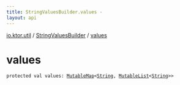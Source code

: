 ```yaml
---
title: StringValuesBuilder.values - 
layout: api
---
```


<div class='api-docs-breadcrumbs'><a href="../index.html">io.ktor.util</a> / <a href="index.html">StringValuesBuilder</a> / <a href="./values.html">values</a></div>

# values

<div class="signature"><code><span class="keyword">protected</span> <span class="keyword">val </span><span class="identifier">values</span><span class="symbol">: </span><a href="https://kotlinlang.org/api/latest/jvm/stdlib/kotlin.collections/-mutable-map/index.html"><span class="identifier">MutableMap</span></a><span class="symbol">&lt;</span><a href="https://kotlinlang.org/api/latest/jvm/stdlib/kotlin/-string/index.html"><span class="identifier">String</span></a><span class="symbol">,</span>&nbsp;<a href="https://kotlinlang.org/api/latest/jvm/stdlib/kotlin.collections/-mutable-list/index.html"><span class="identifier">MutableList</span></a><span class="symbol">&lt;</span><a href="https://kotlinlang.org/api/latest/jvm/stdlib/kotlin/-string/index.html"><span class="identifier">String</span></a><span class="symbol">&gt;</span><span class="symbol">&gt;</span></code></div>

